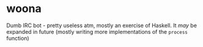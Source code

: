 # woona
Dumb IRC bot - pretty useless atm, mostly an exercise of Haskell.
It *may* be expanded in future (mostly writing more implementations of the
`process` function)
